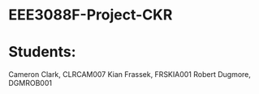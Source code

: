 # EEE3088F-Project-CKR
# Students: 
Cameron Clark, CLRCAM007
Kian Frassek, FRSKIA001
Robert Dugmore, DGMROB001
